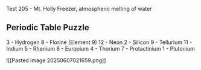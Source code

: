 Test 205 - Mt. Holly Freezer, atmospheric melting of water

Periodic Table Puzzle
---
3 - Hydrogen
8 - Florine (Element 9)
12 - Neon
2 - Silicon
9 - Tellurium
11 - Indium
5 - Rhenium
6 - Europium
4 - Thorium
7 - Protactinium
1 - Plutonium

![[Pasted image 20250607021659.png]]
